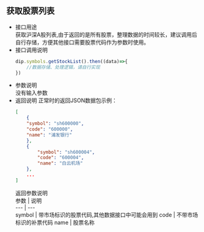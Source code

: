 ## 获取股票列表
- 接口用途  
    获取沪深A股列表,由于返回的是所有股票，整理数据的时间较长，建议调用后自行存储，方便其他接口需要股票代码作为参数时使用。
- 接口调用说明
    ``` javascript
    dip.symbols.getStockList().then((data)=>{
        //数据存储、处理逻辑，请自行实现
    })
    ```
- 参数说明  
    没有输入参数
- 返回说明 正常时的返回JSON数据包示例：
    ``` json
    [
        {
		"symbol": "sh600000",
		"code": "600000",
		"name": "浦发银行"
        },
        {
            "symbol": "sh600004",
            "code": "600004",
            "name": "白云机场"
        },
        ...
	]
    ```
    返回参数说明  
    参数 | 说明  
    --- | ---  
    symbol | 带市场标识的股票代码,其他数据接口中可能会用到
    code | 不带市场标识的补票代码
    name | 股票名称

